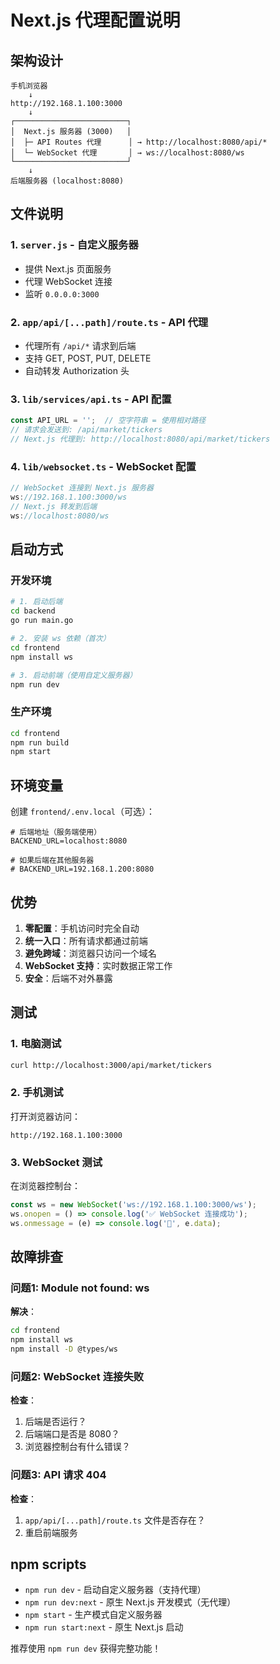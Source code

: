 # Next.js 代理配置说明

## 架构设计

```
手机浏览器
    ↓
http://192.168.1.100:3000
    ↓
┌─────────────────────────┐
│  Next.js 服务器 (3000)   │
│  ├─ API Routes 代理      │ → http://localhost:8080/api/*
│  └─ WebSocket 代理       │ → ws://localhost:8080/ws
└─────────────────────────┘
    ↓
后端服务器 (localhost:8080)
```

## 文件说明

### 1. `server.js` - 自定义服务器
- 提供 Next.js 页面服务
- 代理 WebSocket 连接
- 监听 `0.0.0.0:3000`

### 2. `app/api/[...path]/route.ts` - API 代理
- 代理所有 `/api/*` 请求到后端
- 支持 GET, POST, PUT, DELETE
- 自动转发 Authorization 头

### 3. `lib/services/api.ts` - API 配置
```typescript
const API_URL = '';  // 空字符串 = 使用相对路径
// 请求会发送到: /api/market/tickers
// Next.js 代理到: http://localhost:8080/api/market/tickers
```

### 4. `lib/websocket.ts` - WebSocket 配置
```typescript
// WebSocket 连接到 Next.js 服务器
ws://192.168.1.100:3000/ws
// Next.js 转发到后端
ws://localhost:8080/ws
```

## 启动方式

### 开发环境

```bash
# 1. 启动后端
cd backend
go run main.go

# 2. 安装 ws 依赖（首次）
cd frontend
npm install ws

# 3. 启动前端（使用自定义服务器）
npm run dev
```

### 生产环境

```bash
cd frontend
npm run build
npm start
```

## 环境变量

创建 `frontend/.env.local`（可选）：

```env
# 后端地址（服务端使用）
BACKEND_URL=localhost:8080

# 如果后端在其他服务器
# BACKEND_URL=192.168.1.200:8080
```

## 优势

1. **零配置**：手机访问时完全自动
2. **统一入口**：所有请求都通过前端
3. **避免跨域**：浏览器只访问一个域名
4. **WebSocket 支持**：实时数据正常工作
5. **安全**：后端不对外暴露

## 测试

### 1. 电脑测试
```bash
curl http://localhost:3000/api/market/tickers
```

### 2. 手机测试
打开浏览器访问：
```
http://192.168.1.100:3000
```

### 3. WebSocket 测试
在浏览器控制台：
```javascript
const ws = new WebSocket('ws://192.168.1.100:3000/ws');
ws.onopen = () => console.log('✅ WebSocket 连接成功');
ws.onmessage = (e) => console.log('📨', e.data);
```

## 故障排查

### 问题1: Module not found: ws

**解决**：
```bash
cd frontend
npm install ws
npm install -D @types/ws
```

### 问题2: WebSocket 连接失败

**检查**：
1. 后端是否运行？
2. 后端端口是否是 8080？
3. 浏览器控制台有什么错误？

### 问题3: API 请求 404

**检查**：
1. `app/api/[...path]/route.ts` 文件是否存在？
2. 重启前端服务

## npm scripts

- `npm run dev` - 启动自定义服务器（支持代理）
- `npm run dev:next` - 原生 Next.js 开发模式（无代理）
- `npm start` - 生产模式自定义服务器
- `npm run start:next` - 原生 Next.js 启动

推荐使用 `npm run dev` 获得完整功能！


